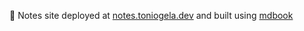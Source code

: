 :notebook_with_decorative_cover: Notes site deployed at [notes.toniogela.dev](https://notes.toniogela.dev) and built using [mdbook](https://github.com/rust-lang/mdBook)
